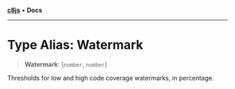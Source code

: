 [**c8js**](../README.md) • **Docs**

***

# Type Alias: Watermark

> **Watermark**: [`number`, `number`]

Thresholds for low and high code coverage watermarks, in percentage.
